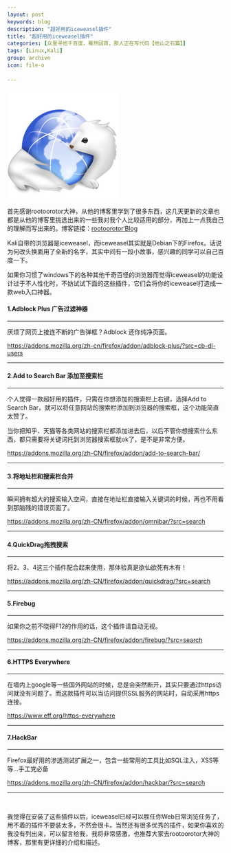 ```yaml
---
layout: post
keywords: blog
description: "超好用的iceweasel插件"
title: "超好用的iceweasel插件"
categories: [众里寻他千百度，蓦然回首，那人正在写代码【他山之石篇】]
tags: [Linux,Kali]
group: archive
icon: file-o

---
```

![image](/assets/images/2013-08-08-iceweasel.png)


首先感谢rootoorotor大神，从他的博客里学到了很多东西，这几天更新的文章也都是从他的博客里挑选出来的一些我对我个人比较适用的部分，再加上一点我自己的理解而写出来的。博客链接：[rootoorotor‘Blog](http://www.rootoorotor.org/)

Kali自带的浏览器是iceweasel，而iceweasel其实就是Debian下的Firefox。话说为何改头换面用了全新的名字，其实中间有一段小故事，感兴趣的同学可以自己百度一下。

如果你习惯了windows下的各种其他千奇百怪的浏览器而觉得iceweasel的功能设计过于不人性化时，不妨试试下面的这些插件，它们会将你的iceweasel打造成一款web入口神器。

<h4>1.Adblock Plus 广告过滤神器</h4>

<hr />

厌烦了网页上接连不断的广告弹框？Adblock 还你纯净页面。

<a title="https://addons.mozilla.org/zh-cn/firefox/addon/adblock-plus/?src=cb-dl-users" href="https://addons.mozilla.org/zh-cn/firefox/addon/adblock-plus/?src=cb-dl-users">https://addons.mozilla.org/zh-cn/firefox/addon/adblock-plus/?src=cb-dl-users</a>

<!--more-->
<hr />

<h4>2.Add to Search Bar 添加至搜索栏</h4>

<hr />

个人觉得一款超好用的插件，只需在你想添加的搜索栏上右键，选择Add to Search Bar，就可以将任意网站的搜索栏添加到浏览器的搜索框，这个功能简直太赞了。

当你把知乎、天猫等各类网站的搜索栏都添加进去后，以后不管你想搜索什么东西，都只需要将关键词托到浏览器搜索框就ok了，是不是非常方便。

<a title="https://addons.mozilla.org/zh-CN/firefox/addon/add-to-search-bar/" href="https://addons.mozilla.org/zh-CN/firefox/addon/add-to-search-bar/">https://addons.mozilla.org/zh-CN/firefox/addon/add-to-search-bar/</a>

<hr />

<h4>3.将地址栏和搜索栏合并</h4>

<hr />

瞬间拥有超大的搜索输入空间，直接在地址栏直接输入关键词的时候，再也不用看到那脑残的错误页面了。

<a title="https://addons.mozilla.org/zh-CN/firefox/addon/omnibar/?src=search" href="https://addons.mozilla.org/zh-CN/firefox/addon/omnibar/?src=search">https://addons.mozilla.org/zh-CN/firefox/addon/omnibar/?src=search</a>

<hr />

<h4>4.QuickDrag拖拽搜索</h4>

<hr />

将2、3、4这三个插件配合起来使用，那体验真是欲仙欲死有木有！

<a title="https://addons.mozilla.org/zh-CN/firefox/addon/quickdrag/?src=search" href="https://addons.mozilla.org/zh-CN/firefox/addon/quickdrag/?src=search">https://addons.mozilla.org/zh-CN/firefox/addon/quickdrag/?src=search</a>

<hr />

<h4>5.Firebug</h4>

<hr />

如果你之前不晓得F12的作用的话，这个插件请自动无视。

<a title="https://addons.mozilla.org/zh-CN/firefox/addon/firebug/?src=search" href="https://addons.mozilla.org/zh-CN/firefox/addon/firebug/?src=search">https://addons.mozilla.org/zh-CN/firefox/addon/firebug/?src=search</a>

<hr />

<h4>6.HTTPS Everywhere</h4>

<hr />

在墙内上google等一些国外网站的时候，总是会突然断开，其实只要通过https访问就没有问题了。而这款插件可以当访问提供SSL服务的网站时，自动采用https连接。

<a title="https://www.eff.org/https-everywhere" href="https://www.eff.org/https-everywhere">https://www.eff.org/https-everywhere</a>

<hr />

<h4>7.HackBar</h4>

<hr />

Firefox最好用的渗透测试扩展之一，包含一些常用的工具比如SQL注入，XSS等等…手工党必备

<a title="https://addons.mozilla.org/zh-CN/firefox/addon/hackbar/?src=search" href="https://addons.mozilla.org/zh-CN/firefox/addon/hackbar/?src=search">https://addons.mozilla.org/zh-CN/firefox/addon/hackbar/?src=search</a>

<hr />

&nbsp;

我觉得在安装了这些插件以后，iceweasel已经可以胜任你Web日常浏览任务了，用不着的插件不要装太多，不然会很卡。当然还有很多优秀的插件，如果你喜欢的我没有列出来，可以留言给我，我将非常感激，也推荐大家去rootoorotor大神的博客，那里有更详细的介绍和描述。